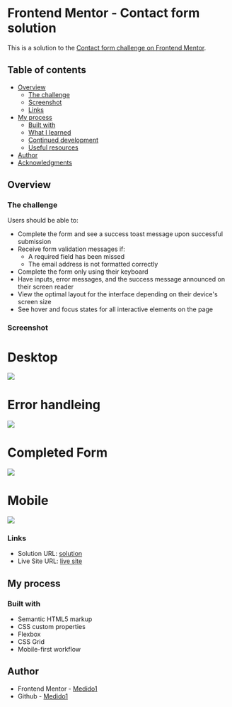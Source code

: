 # Frontend Mentor - Contact form solution

This is a solution to the [Contact form challenge on Frontend Mentor](https://www.frontendmentor.io/challenges/contact-form--G-hYlqKJj).

## Table of contents

- [Overview](#overview)
  - [The challenge](#the-challenge)
  - [Screenshot](#screenshot)
  - [Links](#links)
- [My process](#my-process)
  - [Built with](#built-with)
  - [What I learned](#what-i-learned)
  - [Continued development](#continued-development)
  - [Useful resources](#useful-resources)
- [Author](#author)
- [Acknowledgments](#acknowledgments)

## Overview

### The challenge

Users should be able to:

- Complete the form and see a success toast message upon successful submission
- Receive form validation messages if:
  - A required field has been missed
  - The email address is not formatted correctly
- Complete the form only using their keyboard
- Have inputs, error messages, and the success message announced on their screen reader
- View the optimal layout for the interface depending on their device's screen size
- See hover and focus states for all interactive elements on the page

### Screenshot

# Desktop
![](./sceenShots/desktopss.png)
# Error handleing
![](./sceenShots/errorHandanding.png)
# Completed Form
![](./sceenShots/completedForm.png)
# Mobile
![](./sceenShots/mobileSS.png)

### Links

- Solution URL: [solution](https://github.com/Medido1/Frontend-Mentor-Contact-form)
- Live Site URL: [live site](https://medido1.github.io/Frontend-Mentor-Contact-form/)

## My process

### Built with

- Semantic HTML5 markup
- CSS custom properties
- Flexbox
- CSS Grid
- Mobile-first workflow

## Author

- Frontend Mentor - [Medido1](https://www.frontendmentor.io/profile/Medido1)
- Github - [Medido1](https://github.com/Medido1)